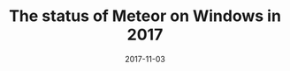 ---
type: media
title: The status of Meteor on Windows in 2017
platform: Dev.to
link: https://dev.to/sammyisa/the-status-of-meteor-on-windows-in-november-2017-79j
date: "2017-11-03"
published: true
description: Experiment and analysis of the Metoer framework to find the hurdles Windows users have to overcome today to develop using Meteor. From staring a project, to deploying.
---